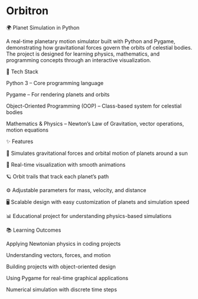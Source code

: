 # Orbitron
🌍 Planet Simulation in Python

A real-time planetary motion simulator built with Python and Pygame, demonstrating how gravitational forces govern the orbits of celestial bodies. The project is designed for learning physics, mathematics, and programming concepts through an interactive visualization.

🔧 Tech Stack

Python 3 – Core programming language

Pygame – For rendering planets and orbits

Object-Oriented Programming (OOP) – Class-based system for celestial bodies

Mathematics & Physics – Newton’s Law of Gravitation, vector operations, motion equations

✨ Features

🌌 Simulates gravitational forces and orbital motion of planets around a sun

🎥 Real-time visualization with smooth animations

🪐 Orbit trails that track each planet’s path

⚙️ Adjustable parameters for mass, velocity, and distance

🖥️ Scalable design with easy customization of planets and simulation speed

📊 Educational project for understanding physics-based simulations

📚 Learning Outcomes

Applying Newtonian physics in coding projects

Understanding vectors, forces, and motion

Building projects with object-oriented design

Using Pygame for real-time graphical applications

Numerical simulation with discrete time steps
